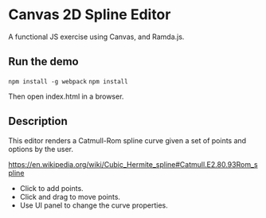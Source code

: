 # Canvas 2D Spline Editor

A functional JS exercise using Canvas, and Ramda.js.

## Run the demo

`npm install -g webpack`
`npm install`

Then open index.html in a browser.

## Description

This editor renders a Catmull-Rom spline curve given a set of points and options by the user.

https://en.wikipedia.org/wiki/Cubic_Hermite_spline#Catmull.E2.80.93Rom_spline

* Click to add points.
* Click and drag to move points.
* Use UI panel to change the curve properties.




